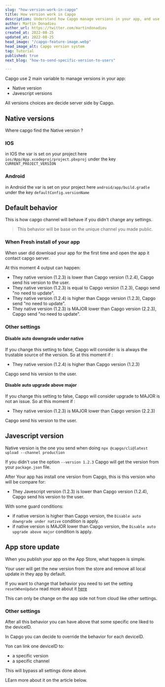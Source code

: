 ```yaml
---
slug: "how-version-work-in-capgo"
title: How version work in Capgo
description: Understand how Capgo manage versions in your app, and use it at best.
author: Martin Donadieu
author_url: https://twitter.com/martindonadieu
created_at: 2022-08-25
updated_at: 2022-08-25
head_image: "/capgo-feature-image.webp"
head_image_alt: Capgo version system
tag: Tutorial
published: true
next_blog: "how-to-send-specific-version-to-users"

---
```


Capgo use 2 main variable to manage versions in your app:
  - Native version
  - Javescript versions

All versions choices are decide server side by Capgo.

## Native versions

Where capgo find the Native version ?

### IOS
  in IOS the var is set on your project here `ios/App/App.xcodeproj/project.pbxproj` under the key `CURRENT_PROJECT_VERSION`

### Android
  in Android the var is set on your project here `android/app/build.gradle` under the key `defaultConfig.versionName`

## Default behavior

This is how capgo channel will behave if you didn't change any settings.

> This behavior will be base on the unique channel you made public.

### When Fresh install of your app
When user did download your app for the first time and open the app it contact capgo server.

At this moment 4 output can happen:
  - They native version (1.2.3) is lower than Capgo version (1.2.4), Capgo send his version to the user.
  - They native version (1.2.3) is equal to Capgo version (1.2.3), Capgo send "no need to update".
  - They native version (1.2.4) is higher than Capgo version (1.2.3), Capgo send "no need to update".
  - They native version (1.2.3) is MAJOR lower than Capgo version (2.2.3), Capgo send "no need to update".

### Other settings

#### Disable auto downgrade under native

If you change this setting to false, Capgo will consider is is always the trustable source of the version.
So at this moment if :
- They native version (1.2.4) is higher than Capgo version (1.2.3)

Capgo send his version to the user.

#### Disable auto upgrade above major

If you change this setting to false, Capgo will consider upgrade to MAJOR is not an issue.
So at this moment if :
- They native version (1.2.3) is MAJOR lower than Capgo version (2.2.3)

Capgo send his version to the user.

## Javescript version

Native version is the one you send when doing `npx @capgo/cli@latest upload --channel production`

If you didn't use the option `--version 1.2.3` Capgo will get the version from your `package.json` file.

After Your app has install one version from Capgo, this is this version who will be compare for:
  - They Javescript version (1.2.3) is lower than Capgo version (1.2.4), Capgo send his version to the user.

With some guard conditions:
  - if native version is higher than Capgo version, the `Disable auto downgrade under native` condition is apply.
  - if native version is MAJOR lower than Capgo version, the `Disable auto upgrade above major` condition is apply.

## App store update

When you publish your app on the App Store, what happen is simple.

Your user will get the new version from the store and remove all local update in they app by default.

If you want to change that behavior you need to set the setting `resetWhenUpdate` read more about it [here](https://docs.capgo.app/plugin/auto-update/cloud#advanced-settings)

This can only be change on the app side not from cloud like other settings.

### Other settings

After all this behavior you can have above that some specific one liked to the deviceID.

In Capgo you can decide to override the behavior for each deviceID.

Yon can link one deviceID to:
  - a specific version
  - a specific channel

This will bypass all settings done above.

LEarn more about it on the article below.

